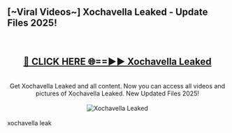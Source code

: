 <h2>[~Viral Videos~] Xochavella Leaked - Update Files 2025!</h2>
<br>
<div align="center">
<h2><a href="https://betterlinks.top/A2PfLJ" rel="nofollow">🔴 CLICK HERE 🌐==►► Xochavella Leaked</a></h2>
<br>
Get Xochavella Leaked and all content. Now you can access all videos and pictures of Xochavella Leaked. New Updated Files 2025!
<br>
<br>
<a href="https://betterlinks.top/A2PfLJ" rel="nofollow" data-target="animated-image.originalLink"><img src="https://i.ibb.co.com/WyWwxjT/player-gif2.gif" alt="Xochavella Leaked" style="max-width: 100%; display: inline-block;" data-target="animated-image.originalImage"></a>
</div>
<br>
xochavella leak
